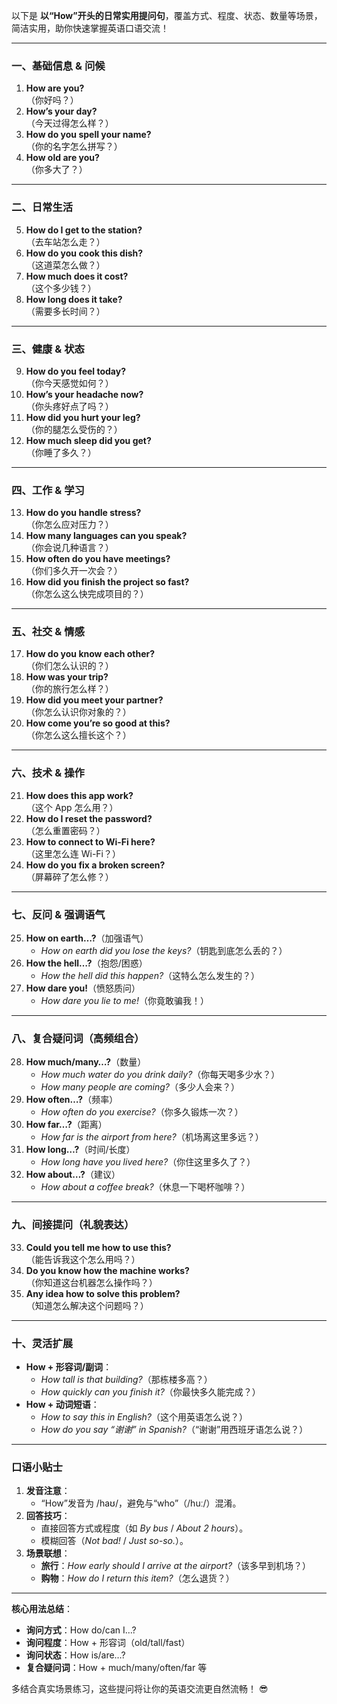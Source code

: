 以下是 **以“How”开头的日常实用提问句**，覆盖方式、程度、状态、数量等场景，简洁实用，助你快速掌握英语口语交流！

---

### **一、基础信息 & 问候**

1. **How are you?**  
   （你好吗？）
2. **How’s your day?**  
   （今天过得怎么样？）
3. **How do you spell your name?**  
   （你的名字怎么拼写？）
4. **How old are you?**  
   （你多大了？）

---

### **二、日常生活**

5. **How do I get to the station?**  
   （去车站怎么走？）
6. **How do you cook this dish?**  
   （这道菜怎么做？）
7. **How much does it cost?**  
   （这个多少钱？）
8. **How long does it take?**  
   （需要多长时间？）

---

### **三、健康 & 状态**

9. **How do you feel today?**  
   （你今天感觉如何？）
10. **How’s your headache now?**  
    （你头疼好点了吗？）
11. **How did you hurt your leg?**  
    （你的腿怎么受伤的？）
12. **How much sleep did you get?**  
    （你睡了多久？）

---

### **四、工作 & 学习**

13. **How do you handle stress?**  
    （你怎么应对压力？）
14. **How many languages can you speak?**  
    （你会说几种语言？）
15. **How often do you have meetings?**  
    （你们多久开一次会？）
16. **How did you finish the project so fast?**  
    （你怎么这么快完成项目的？）

---

### **五、社交 & 情感**

17. **How do you know each other?**  
    （你们怎么认识的？）
18. **How was your trip?**  
    （你的旅行怎么样？）
19. **How did you meet your partner?**  
    （你怎么认识你对象的？）
20. **How come you’re so good at this?**  
    （你怎么这么擅长这个？）

---

### **六、技术 & 操作**

21. **How does this app work?**  
    （这个 App 怎么用？）
22. **How do I reset the password?**  
    （怎么重置密码？）
23. **How to connect to Wi-Fi here?**  
    （这里怎么连 Wi-Fi？）
24. **How do you fix a broken screen?**  
    （屏幕碎了怎么修？）

---

### **七、反问 & 强调语气**

25. **How on earth…?**（加强语气）
    - _How on earth did you lose the keys?_（钥匙到底怎么丢的？）
26. **How the hell…?**（抱怨/困惑）
    - _How the hell did this happen?_（这特么怎么发生的？）
27. **How dare you!**（愤怒质问）
    - _How dare you lie to me!_（你竟敢骗我！）

---

### **八、复合疑问词（高频组合）**

28. **How much/many…?**（数量）
    - _How much water do you drink daily?_（你每天喝多少水？）
    - _How many people are coming?_（多少人会来？）
29. **How often…?**（频率）
    - _How often do you exercise?_（你多久锻炼一次？）
30. **How far…?**（距离）
    - _How far is the airport from here?_（机场离这里多远？）
31. **How long…?**（时间/长度）
    - _How long have you lived here?_（你住这里多久了？）
32. **How about…?**（建议）
    - _How about a coffee break?_（休息一下喝杯咖啡？）

---

### **九、间接提问（礼貌表达）**

33. **Could you tell me how to use this?**  
    （能告诉我这个怎么用吗？）
34. **Do you know how the machine works?**  
    （你知道这台机器怎么操作吗？）
35. **Any idea how to solve this problem?**  
    （知道怎么解决这个问题吗？）

---

### **十、灵活扩展**

- **How + 形容词/副词**：
  - _How tall is that building?_（那栋楼多高？）
  - _How quickly can you finish it?_（你最快多久能完成？）
- **How + 动词短语**：
  - _How to say this in English?_（这个用英语怎么说？）
  - _How do you say “谢谢” in Spanish?_（“谢谢”用西班牙语怎么说？）

---

### **口语小贴士**

1. **发音注意**：
   - “How”发音为 /haʊ/，避免与“who”（/huː/）混淆。
2. **回答技巧**：
   - 直接回答方式或程度（如 _By bus_ / _About 2 hours_）。
   - 模糊回答（_Not bad!_ / _Just so-so._）。
3. **场景联想**：
   - **旅行**：_How early should I arrive at the airport?_（该多早到机场？）
   - **购物**：_How do I return this item?_（怎么退货？）

---

**核心用法总结**：

- **询问方式**：How do/can I…?
- **询问程度**：How + 形容词（old/tall/fast）
- **询问状态**：How is/are…?
- **复合疑问词**：How + much/many/often/far 等

多结合真实场景练习，这些提问将让你的英语交流更自然流畅！ 😎
